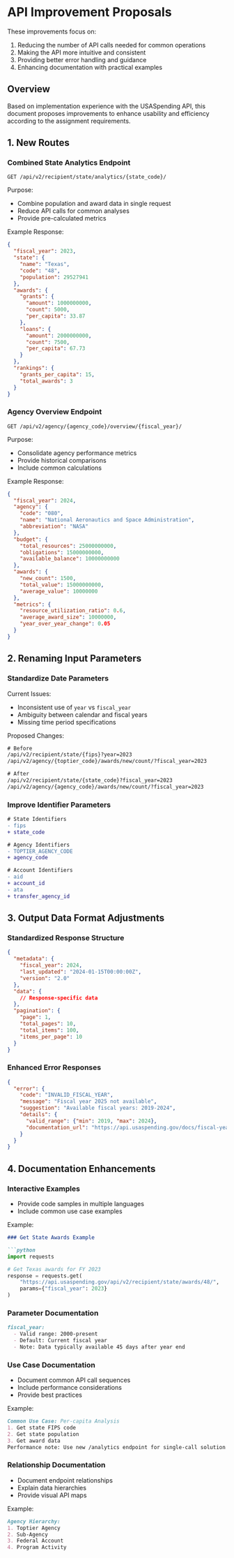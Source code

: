 # API Improvement Proposals
These improvements focus on:
1. Reducing the number of API calls needed for common operations
2. Making the API more intuitive and consistent
3. Providing better error handling and guidance
4. Enhancing documentation with practical examples

## Overview

Based on implementation experience with the USASpending API, this document proposes improvements to enhance usability and efficiency according to the assignment requirements.

## 1. New Routes

### Combined State Analytics Endpoint
```http
GET /api/v2/recipient/state/analytics/{state_code}/
```

Purpose:
- Combine population and award data in single request
- Reduce API calls for common analyses
- Provide pre-calculated metrics

Example Response:
```json
{
  "fiscal_year": 2023,
  "state": {
    "name": "Texas",
    "code": "48",
    "population": 29527941
  },
  "awards": {
    "grants": {
      "amount": 1000000000,
      "count": 5000,
      "per_capita": 33.87
    },
    "loans": {
      "amount": 2000000000,
      "count": 7500,
      "per_capita": 67.73
    }
  },
  "rankings": {
    "grants_per_capita": 15,
    "total_awards": 3
  }
}
```

### Agency Overview Endpoint
```http
GET /api/v2/agency/{agency_code}/overview/{fiscal_year}/
```

Purpose:
- Consolidate agency performance metrics
- Provide historical comparisons
- Include common calculations

Example Response:
```json
{
  "fiscal_year": 2024,
  "agency": {
    "code": "080",
    "name": "National Aeronautics and Space Administration",
    "abbreviation": "NASA"
  },
  "budget": {
    "total_resources": 25000000000,
    "obligations": 15000000000,
    "available_balance": 10000000000
  },
  "awards": {
    "new_count": 1500,
    "total_value": 15000000000,
    "average_value": 10000000
  },
  "metrics": {
    "resource_utilization_ratio": 0.6,
    "average_award_size": 10000000,
    "year_over_year_change": 0.05
  }
}
```

## 2. Renaming Input Parameters

### Standardize Date Parameters
Current Issues:
- Inconsistent use of `year` vs `fiscal_year`
- Ambiguity between calendar and fiscal years
- Missing time period specifications

Proposed Changes:
```diff
# Before
/api/v2/recipient/state/{fips}?year=2023
/api/v2/agency/{toptier_code}/awards/new/count/?fiscal_year=2023

# After
/api/v2/recipient/state/{state_code}?fiscal_year=2023
/api/v2/agency/{agency_code}/awards/new/count/?fiscal_year=2023
```

### Improve Identifier Parameters
```diff
# State Identifiers
- fips
+ state_code

# Agency Identifiers
- TOPTIER_AGENCY_CODE
+ agency_code

# Account Identifiers
- aid
+ account_id
- ata
+ transfer_agency_id
```


## 3. Output Data Format Adjustments

### Standardized Response Structure
```json
{
  "metadata": {
    "fiscal_year": 2024,
    "last_updated": "2024-01-15T00:00:00Z",
    "version": "2.0"
  },
  "data": {
    // Response-specific data
  },
  "pagination": {
    "page": 1,
    "total_pages": 10,
    "total_items": 100,
    "items_per_page": 10
  }
}
```

### Enhanced Error Responses
```json
{
  "error": {
    "code": "INVALID_FISCAL_YEAR",
    "message": "Fiscal year 2025 not available",
    "suggestion": "Available fiscal years: 2019-2024",
    "details": {
      "valid_range": {"min": 2019, "max": 2024},
      "documentation_url": "https://api.usaspending.gov/docs/fiscal-years"
    }
  }
}
```

## 4. Documentation Enhancements

### Interactive Examples
- Provide code samples in multiple languages
- Include common use case examples

Example:
```markdown
### Get State Awards Example

```python
import requests

# Get Texas awards for FY 2023
response = requests.get(
    "https://api.usaspending.gov/api/v2/recipient/state/awards/48/",
    params={"fiscal_year": 2023}
)
```

### Parameter Documentation
```markdown
fiscal_year:
  - Valid range: 2000-present
  - Default: Current fiscal year
  - Note: Data typically available 45 days after year end
```

### Use Case Documentation
- Document common API call sequences
- Include performance considerations
- Provide best practices

Example:
```markdown
Common Use Case: Per-capita Analysis
1. Get state FIPS code
2. Get state population
3. Get award data
Performance note: Use new /analytics endpoint for single-call solution
```

### Relationship Documentation
- Document endpoint relationships
- Explain data hierarchies
- Provide visual API maps

Example:
```markdown
Agency Hierarchy:
1. Toptier Agency
2. Sub-Agency
3. Federal Account
4. Program Activity
```

